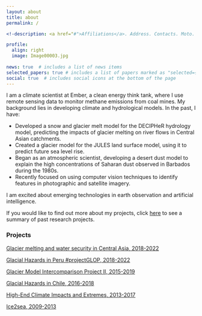 ```yaml
---
layout: about
title: about
permalink: /

<!-description: <a href="#">Affiliations</a>. Address. Contacts. Moto. Etc.

profile:
  align: right
  image: Image00003.jpg
  
news: true  # includes a list of news items
selected_papers: true # includes a list of papers marked as "selected={true}"
social: true  # includes social icons at the bottom of the page
---
```


I am a climate scientist at Ember, a clean energy think tank, where I use remote sensing data to monitor methane emissions from coal mines. My background lies in developing climate and hydrological models. 
In the past, I have:

- Developed a snow and glacier melt model for the DECIPHeR hydrology model, predicting the impacts of glacier melting on river flows in Central Asian catchments.
- Created a glacier model for the JULES land surface model, using it to predict future sea level rise.
- Began as an atmospheric scientist, developing a desert dust model to explain the high concentrations of Saharan dust observed in Barbados during the 1980s.
- Recently focused on using computer vision techniques to identify features in photographic and satellite imagery.

I am excited about emerging technologies in earth observation and artificial intelligence. 

If you would like to find out more about my projects, click [here](https://sarahrshannon.github.io/research/) to see a summary of past research projects.


<h3>Projects</h3>

[Glacier melting and water security in Central Asia, 2018-2022](https://centralasiawater.blog/)

[Glacial Hazards in Peru #projectGLOP, 2018-2022](https://glacialhazards.wordpress.com/)

[Glacier Model Intercomparison Project II, 2015-2019](https://www.climate-cryosphere.org/mips/glaciermip)

[Glacial Hazards in Chile, 2016-2018](https://gtr.ukri.org/projects?ref=NE%2FN020693%2F1) 

[High-End Climate Impacts and Extremes, 2013-2017](https://helixclimate.eu/)

[Ice2sea, 2009-2013](https://cordis.europa.eu/project/id/226375/reporting)


